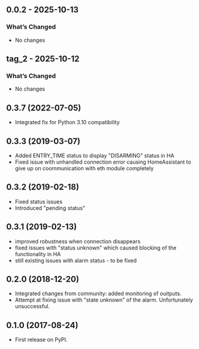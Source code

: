 ## 0.0.2 - 2025-10-13

### What’s Changed

* No changes

## tag_2 - 2025-10-12

### What’s Changed

* No changes

## 0.3.7 (2022-07-05)

- Integrated fix for Python 3.10 compatibility

## 0.3.3 (2019-03-07)

- Added ENTRY_TIME status to display "DISARMING" status in HA
- Fixed issue with unhandled connection error causing HomeAssistant to give up on coommunication with eth module completely

## 0.3.2 (2019-02-18)

- Fixed status issues
- Introduced "pending status"

## 0.3.1 (2019-02-13)

- improved robustness when connection disappears
- fixed issues with "status unknown" which caused blocking of the functionality in HA
- still existing issues with alarm status - to be fixed

## 0.2.0 (2018-12-20)

- Integrated changes from community: added monitoring of ouitputs.
- Attempt at fixing issue with "state unknown" of the alarm. Unfortunately unsuccessful.

## 0.1.0 (2017-08-24)

- First release on PyPI.

